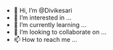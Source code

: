 - 👋 Hi, I’m @Divikesari
- 👀 I’m interested in ...
- 🌱 I’m currently learning ...
- 💞️ I’m looking to collaborate on ...
- 📫 How to reach me ...

<!---
Divikesari/Divikesari is a ✨ special ✨ repository because its `README.md` (this file) appears on your GitHub profile.
You can click the Preview link to take a look at your changes.
--->
